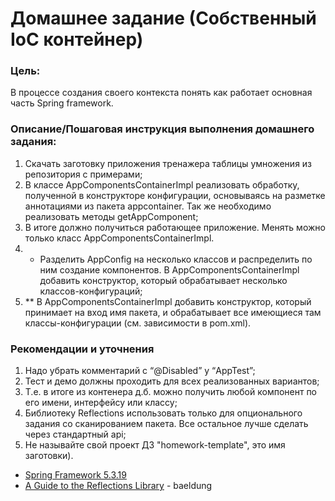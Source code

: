 # Домашнее задание (Собственный IoC контейнер)

### Цель:

В процессе создания своего контекста понять как работает основная часть Spring framework.

### Описание/Пошаговая инструкция выполнения домашнего задания:

1. Скачать заготовку приложения тренажера таблицы умножения из репозитория с примерами;
2. В классе AppComponentsContainerImpl реализовать обработку, полученной в конструкторе конфигурации, основываясь на 
разметке аннотациями из пакета appcontainer. Так же необходимо реализовать методы getAppComponent;
3. В итоге должно получиться работающее приложение. Менять можно только класс AppComponentsContainerImpl.
4. * Разделить AppConfig на несколько классов и распределить по ним создание компонентов. В AppComponentsContainerImpl 
добавить конструктор, который обрабатывает несколько классов-конфигураций;
5. ** В AppComponentsContainerImpl добавить конструктор, который принимает на вход имя пакета, и обрабатывает все 
имеющиеся там классы-конфигурации (см. зависимости в pom.xml).

### Рекомендации и уточнения
1. Надо убрать комментарий с “@Disabled” у “AppTest”;
2. Тест и демо должны проходить для всех реализованных вариантов;
3. Т.е. в итоге из контенера д.б. можно получить любой компонент по его имени, интерфейсу или классу;
4. Библиотеку Reflections использовать только для опционального задания со сканированием пакета. Все остальное лучше
сделать через стандартный api;
5. Не называйте свой проект ДЗ "homework-template", это имя заготовки).

* [Spring Framework 5.3.19](https://spring.io/projects/spring-framework)
* [A Guide to the Reflections Library](https://www.baeldung.com/reflections-library) - baeldung